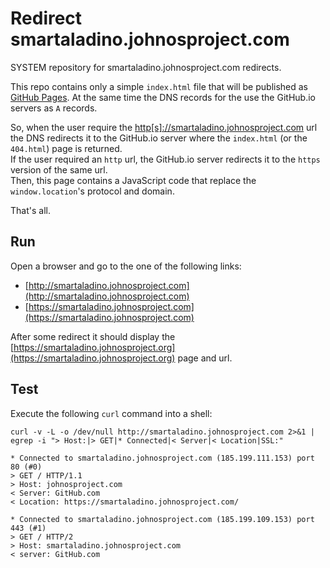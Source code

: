 # Redirect smartaladino.johnosproject.com

SYSTEM repository for smartaladino.johnosproject.com redirects.

This repo contains only a simple `index.html` file that will be published as
[GitHub Pages](https://pages.github.com/). At the same time the DNS records for
the  use the GitHub.io servers as `A` records.

So, when the user require the [http[s]://smartaladino.johnosproject.com](https://smartaladino.johnosproject.com)
url the DNS redirects it to the GitHub.io server where the `index.html` (or the
`404.html`) page is returned.<br/>
If the user required an `http` url, the GitHub.io server redirects it to the
`https` version of the same url.<br/>
Then, this page contains a JavaScript code that replace the `window.location`'s
protocol and domain.

That's all.


## Run

Open a browser and go to the one of the following links:
* [http://smartaladino.johnosproject.com](http://smartaladino.johnosproject.com)
* [https://smartaladino.johnosproject.com](https://smartaladino.johnosproject.com)

After some redirect it should display the [https://smartaladino.johnosproject.org](https://smartaladino.johnosproject.org)
page and url.


## Test

Execute the following `curl` command into a shell:

```shell
curl -v -L -o /dev/null http://smartaladino.johnosproject.com 2>&1 | egrep -i "> Host:|> GET|* Connected|< Server|< Location|SSL:"

* Connected to smartaladino.johnosproject.com (185.199.111.153) port 80 (#0)
> GET / HTTP/1.1
> Host: johnosproject.com
< Server: GitHub.com
< Location: https://smartaladino.johnosproject.com/

* Connected to smartaladino.johnosproject.com (185.199.109.153) port 443 (#1)
> GET / HTTP/2
> Host: smartaladino.johnosproject.com
< server: GitHub.com
```

